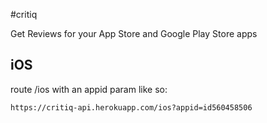 #critiq

Get Reviews for your App Store and Google Play Store apps

## iOS

route /ios with an appid param like so:

    https://critiq-api.herokuapp.com/ios?appid=id560458506